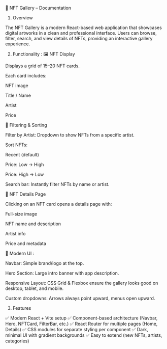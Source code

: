 

📖 NFT Gallery – Documentation
1. Overview

The NFT Gallery is a modern React-based web application that showcases digital artworks in a clean and professional interface. Users can browse, filter, search, and view details of NFTs, providing an interactive gallery experience.

2. Functionality : 
🖼️ NFT Display

Displays a grid of 15–20 NFT cards.

Each card includes:

NFT image

Title / Name

Artist

Price

🔎 Filtering & Sorting

Filter by Artist: Dropdown to show NFTs from a specific artist.

Sort NFTs:

Recent (default)

Price: Low → High

Price: High → Low

Search bar: Instantly filter NFTs by name or artist.

📑 NFT Details Page

Clicking on an NFT card opens a details page with:

Full-size image

NFT name and description

Artist info

Price and metadata

🎨 Modern UI :

Navbar: Simple brand/logo at the top.

Hero Section: Large intro banner with app description.

Responsive Layout: CSS Grid & Flexbox ensure the gallery looks good on desktop, tablet, and mobile.

Custom dropdowns: Arrows always point upward, menus open upward.

3. Features

✅ Modern React + Vite setup
✅ Component-based architecture (Navbar, Hero, NFTCard, FilterBar, etc.)
✅ React Router for multiple pages (Home, Details)
✅ CSS modules for separate styling per component
✅ Dark, minimal UI with gradient backgrounds
✅ Easy to extend (new NFTs, artists, categories)
